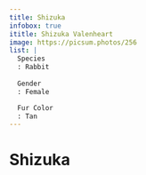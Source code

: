 ```yaml
---
title: Shizuka
infobox: true
ititle: Shizuka Valenheart
image: https://picsum.photos/256
list: |
  Species
  : Rabbit
  
  Gender
  : Female

  Fur Color
  : Tan
---
```


# Shizuka
